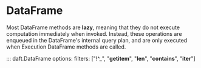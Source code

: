 # DataFrame

Most DataFrame methods are **lazy**, meaning that they do not execute computation immediately when invoked. Instead, these operations are enqueued in the DataFrame's internal query plan, and are only executed when Execution DataFrame methods are called.

::: daft.DataFrame
    options:
        filters: ["!^_", "__getitem__", "__len__", "__contains__", "__iter__"]
